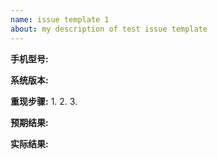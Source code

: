 ```yaml
---
name: issue template 1
about: my description of test issue template
---
```


**手机型号:**

**系统版本:**

**重现步骤:**
1.
2.
3.

**预期结果:**

**实际结果:**
